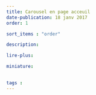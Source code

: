 ```yaml
---
title: Carousel en page acceuil
date-publication: 18 janv 2017
order: 1

sort_items : "order"

description: 

lire-plus:

miniature: 
 

tags : 
---
```


